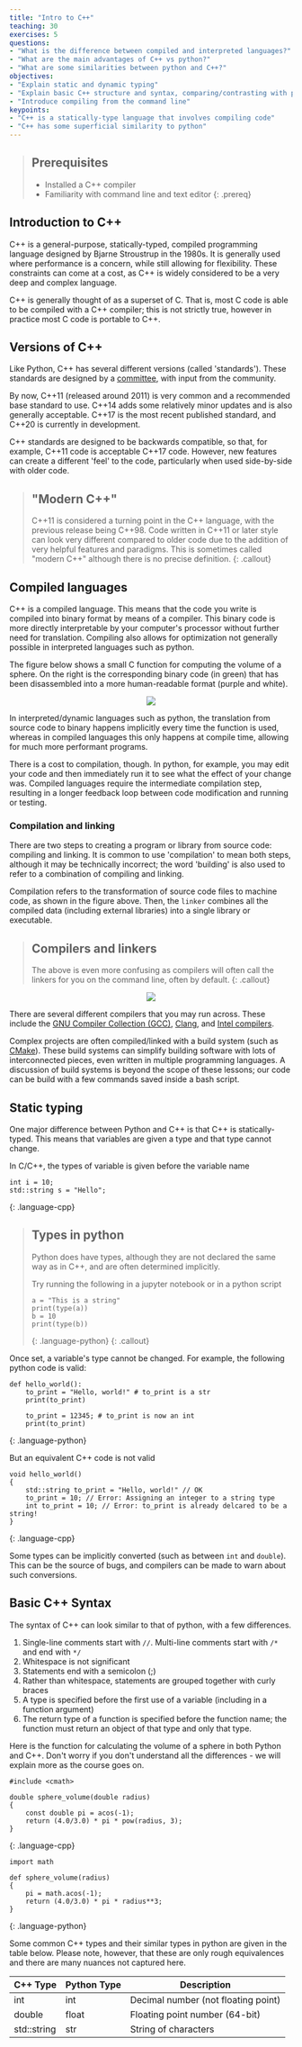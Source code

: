 ```yaml
---
title: "Intro to C++"
teaching: 30
exercises: 5
questions:
- "What is the difference between compiled and interpreted languages?"
- "What are the main advantages of C++ vs python?"
- "What are some similarities between python and C++?"
objectives:
- "Explain static and dynamic typing"
- "Explain basic C++ structure and syntax, comparing/contrasting with python"
- "Introduce compiling from the command line"
keypoints:
- "C++ is a statically-type language that involves compiling code"
- "C++ has some superficial similarity to python"
---
```


> ## Prerequisites
>
> - Installed a C++ compiler
> - Familiarity with command line and text editor
{: .prereq}

## Introduction to C++

C++ is a general-purpose, statically-typed, compiled programming language
designed by Bjarne Stroustrup in the 1980s. It is generally used where
performance is a concern, while still allowing for flexibility. These
constraints can come at a cost, as C++ is widely considered to be a very
deep and complex language.

C++ is generally thought of as a superset of C. That is, most C code is able
to be compiled with a C++ compiler; this is not strictly true, however in
practice most C code is portable to C++.

## Versions of C++

Like Python, C++ has several different versions (called 'standards'). These standards
are designed by a [committee](https://isocpp.org/std/the-committee), with input from
the community.

By now, C++11 (released around 2011) is very common and a recommended base standard
to use. C++14 adds some relatively minor updates and is also generally acceptable.
C++17 is the most recent published standard, and C++20 is currently in development.

C++ standards are designed to be backwards compatible, so that, for example,
C++11 code is acceptable C++17 code. However, new features can create a
different 'feel' to the code, particularly when used side-by-side with older code.

> ## "Modern C++"
>
> C++11 is considered a turning point in the C++ language, with the previous release
> being C++98. Code written in C++11 or later style can look very different compared to
> older code due to the addition of very helpful features and paradigms. This is sometimes
> called "modern C++" although there is no precise definition.
{: .callout}


## Compiled languages

C++ is a compiled language. This means that the code you write is compiled
into binary format by means of a compiler. This binary code is more
directly interpretable by your computer's processor without further need for
translation. Compiling also allows for optimization not generally possible
in interpreted languages such as python.


The figure below shows a small C function for computing the volume of
a sphere.  On the right is the corresponding binary code (in green) that
has been disassembled into a more human-readable format (purple and white).

<center><img src='../fig/cpp/disassembly.png'></center>

In interpreted/dynamic languages such as python, the translation from source code to
binary happens implicitly every time the function is used, whereas in compiled languages
this only happens at compile time, allowing for much more performant programs.

There is a cost to compilation, though. In python, for example, you may edit
your code and then immediately run it to see what the effect of your change
was. Compiled languages require the intermediate compilation step, resulting
in a longer feedback loop between code modification and running or testing.

### Compilation and linking

There are two steps to creating a program or library from source code: compiling and linking.
It is common to use 'compilation' to mean both steps, although it may be technically incorrect; the
word 'building' is also used to refer to a combination of compiling and linking.

Compilation refers to the transformation of source code files to machine code,
as shown in the figure above.  Then, the `linker` combines all the compiled
data (including external libraries) into a single library or executable.

> ## Compilers and linkers
>
> The above is even more confusing as compilers will often call the linkers for you
> on the command line, often by default.
{: .callout}

<center><img src='../fig/cpp/compilation.png'></center>

There are several different compilers that you may run across. These include the [GNU Compiler Collection (GCC)](https://gcc.gnu.org), [Clang](http://clang.org/), and [Intel compilers](https://software.intel.com/content/www/us/en/develop/tools/compilers/c-compilers.html).

Complex projects are often compiled/linked with a build system (such as
[CMake](https://cmake.org)). These build systems can simplify building software
with lots of interconnected pieces, even written in multiple programming
languages. A discussion of build systems is beyond the scope of these lessons;
our code can be build with a few commands saved inside a bash script.


## Static typing

One major difference between Python and C++ is that C++ is
statically-typed. This means that variables are given a type and that type
cannot change.

In C/C++, the types of variable is given before the variable name

~~~
int i = 10;
std::string s = "Hello";
~~~
{: .language-cpp}

>## Types in python
>
>Python does have types, although they are not declared the same way as in C++,
>and are often determined implicitly.
>
>Try running the following in a jupyter notebook or in a python script
>
>~~~
>a = "This is a string"
>print(type(a))
>b = 10
>print(type(b))
>~~~
>{: .language-python}
{: .callout}


Once set, a variable's type cannot be changed. For example, the following python code is valid:

~~~
def hello_world():
    to_print = "Hello, world!" # to_print is a str
    print(to_print)

    to_print = 12345; # to_print is now an int
    print(to_print)
~~~
{: .language-python}

But an equivalent C++ code is not valid

~~~
void hello_world()
{
    std::string to_print = "Hello, world!" // OK
    to_print = 10; // Error: Assigning an integer to a string type
    int to_print = 10; // Error: to_print is already delcared to be a string!
}
~~~
{: .language-cpp}

Some types can be implicitly converted (such as between `int` and `double`). This can be
the source of bugs, and compilers can be made to warn about such conversions.



## Basic C++ Syntax

The syntax of C++ can look similar to that of python, with a few differences.

1. Single-line comments start with `//`. Multi-line comments start with `/*` and end with `*/`
1. Whitespace is not significant
1. Statements end with a semicolon (;)
1. Rather than whitespace, statements are grouped together with curly braces
1. A type is specified before the first use of a variable (including in a function argument)
1. The return type of a function is specified before the function name; the function must return
   an object of that type and only that type.

Here is the function for calculating the volume of a sphere in both Python and C++. Don't worry if
you don't understand all the differences - we will explain more as the course goes on.


~~~
#include <cmath>

double sphere_volume(double radius)
{
    const double pi = acos(-1);
    return (4.0/3.0) * pi * pow(radius, 3); 
}
~~~
{: .language-cpp}


~~~
import math

def sphere_volume(radius)
{
    pi = math.acos(-1);
    return (4.0/3.0) * pi * radius**3; 
}
~~~
{: .language-python}



Some common C++ types and their similar types in python are given in the table below.
Please note, however, that these are only rough equivalences and there are many
nuances not captured here.

| C++ Type           | Python Type | Description                          |
| ------------------ | ----------- | ------------------------------------ |
| int                | int         | Decimal number (not floating point)  |
| double             | float       | Floating point number (64-bit)       |
| std::string        | str         | String of characters                 |

